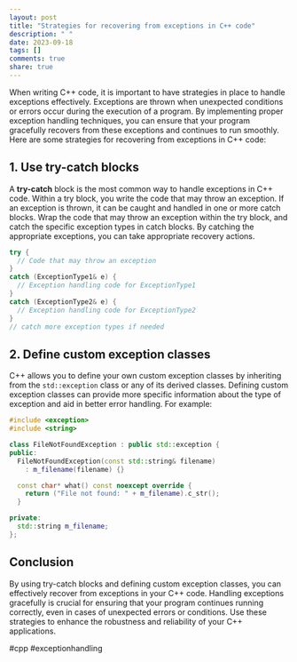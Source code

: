 ```yaml
---
layout: post
title: "Strategies for recovering from exceptions in C++ code"
description: " "
date: 2023-09-18
tags: []
comments: true
share: true
---
```


When writing C++ code, it is important to have strategies in place to handle exceptions effectively. Exceptions are thrown when unexpected conditions or errors occur during the execution of a program. By implementing proper exception handling techniques, you can ensure that your program gracefully recovers from these exceptions and continues to run smoothly. Here are some strategies for recovering from exceptions in C++ code:

## 1. Use try-catch blocks

A **try-catch** block is the most common way to handle exceptions in C++ code. Within a try block, you write the code that may throw an exception. If an exception is thrown, it can be caught and handled in one or more catch blocks. Wrap the code that may throw an exception within the try block, and catch the specific exception types in catch blocks. By catching the appropriate exceptions, you can take appropriate recovery actions.

```cpp
try {
  // Code that may throw an exception
}
catch (ExceptionType1& e) {
  // Exception handling code for ExceptionType1
}
catch (ExceptionType2& e) {
  // Exception handling code for ExceptionType2
}
// catch more exception types if needed
```

## 2. Define custom exception classes

C++ allows you to define your own custom exception classes by inheriting from the `std::exception` class or any of its derived classes. Defining custom exception classes can provide more specific information about the type of exception and aid in better error handling. For example:

```cpp
#include <exception>
#include <string>

class FileNotFoundException : public std::exception {
public:
  FileNotFoundException(const std::string& filename)
    : m_filename(filename) {}

  const char* what() const noexcept override {
    return ("File not found: " + m_filename).c_str();
  }

private:
  std::string m_filename;
};
```

## Conclusion

By using try-catch blocks and defining custom exception classes, you can effectively recover from exceptions in your C++ code. Handling exceptions gracefully is crucial for ensuring that your program continues running correctly, even in cases of unexpected errors or conditions. Use these strategies to enhance the robustness and reliability of your C++ applications.

#cpp #exceptionhandling
